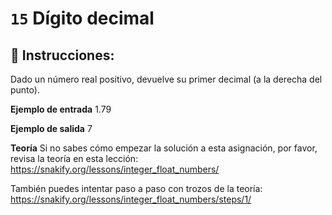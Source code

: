 # `15` Dígito decimal

## 📝 Instrucciones:

Dado un número real positivo, devuelve su primer decimal (a la derecha del punto).

**Ejemplo de entrada**
1.79

**Ejemplo de salida**
7

**Teoría**
Si no sabes cómo empezar la solución a esta asignación, por favor, revisa la teoría en esta lección:
https://snakify.org/lessons/integer_float_numbers/

También puedes intentar paso a paso con trozos de la teoría:
https://snakify.org/lessons/integer_float_numbers/steps/1/